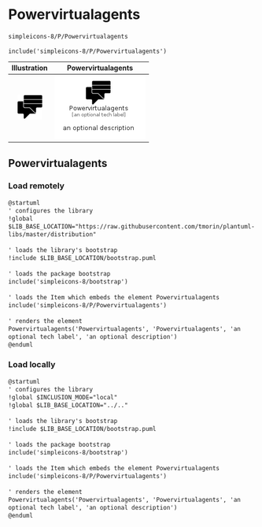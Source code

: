 # Powervirtualagents


```text
simpleicons-8/P/Powervirtualagents
```

```text
include('simpleicons-8/P/Powervirtualagents')
```



| Illustration | Powervirtualagents |
| :---: | :---: |
| ![illustration for Illustration](../../simpleicons-8/P/Powervirtualagents.png) | ![illustration for Powervirtualagents](../../simpleicons-8/P/Powervirtualagents.Local.png) |




## Powervirtualagents

### Load remotely
```plantuml
@startuml
' configures the library
!global $LIB_BASE_LOCATION="https://raw.githubusercontent.com/tmorin/plantuml-libs/master/distribution"

' loads the library's bootstrap
!include $LIB_BASE_LOCATION/bootstrap.puml

' loads the package bootstrap
include('simpleicons-8/bootstrap')

' loads the Item which embeds the element Powervirtualagents
include('simpleicons-8/P/Powervirtualagents')

' renders the element
Powervirtualagents('Powervirtualagents', 'Powervirtualagents', 'an optional tech label', 'an optional description')
@enduml
```

### Load locally
```plantuml
@startuml
' configures the library
!global $INCLUSION_MODE="local"
!global $LIB_BASE_LOCATION="../.."

' loads the library's bootstrap
!include $LIB_BASE_LOCATION/bootstrap.puml

' loads the package bootstrap
include('simpleicons-8/bootstrap')

' loads the Item which embeds the element Powervirtualagents
include('simpleicons-8/P/Powervirtualagents')

' renders the element
Powervirtualagents('Powervirtualagents', 'Powervirtualagents', 'an optional tech label', 'an optional description')
@enduml
```

